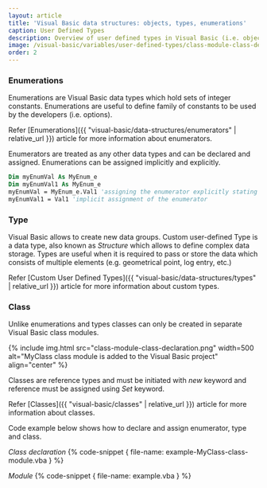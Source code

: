 ```yaml
---
layout: article
title: 'Visual Basic data structures: objects, types, enumerations'
caption: User Defined Types
description: Overview of user defined types in Visual Basic (i.e. objects, types, enumerations) in Visual Basic
image: /visual-basic/variables/user-defined-types/class-module-class-declaration.png
order: 2
---
```


### Enumerations
Enumerations are Visual Basic data types which hold sets of integer constants. Enumerations are useful to define family of constants to be used by the developers (i.e. options).

Refer [Enumerations]({{ "visual-basic/data-structures/enumerators" | relative_url }}) article for more information about enumerators.

Enumerators are treated as any other data types and can be declared and assigned. Enumerations can be assigned implicitly and explicitly.

~~~ vb
Dim myEnumVal As MyEnum_e
Dim myEnumVal1 As MyEnum_e
myEnumVal = MyEnum_e.Val1 'assigning the enumerator explicitly stating the name of enumerator
myEnumVal1 = Val1 'implicit assignment of the enumerator
~~~

### Type

Visual Basic allows to create new data groups. Custom user-defined Type is a data type, also known as *Structure* which allows to define complex data storage. Types are useful when it is required to pass or store the data which consists of multiple elements (e.g. geometrical point, log entry, etc.)

Refer [Custom User Defined Types]({{ "visual-basic/data-structures/types" | relative_url }}) article for more information about custom types.

### Class
Unlike enumerations and types classes can only be created in separate Visual Basic class modules.

{% include img.html src="class-module-class-declaration.png" width=500 alt="MyClass class module is added to the Visual Basic project" align="center" %}

Classes are reference types and must be initiated with *new* keyword and reference must be assigned using *Set* keyword.

Refer [Classes]({{ "visual-basic/classes" | relative_url }}) article for more information about classes.

Code example below shows how to declare and assign enumerator, type and class.

*Class declaration*
{% code-snippet { file-name: example-MyClass-class-module.vba } %}

*Module*
{% code-snippet { file-name: example.vba } %}
